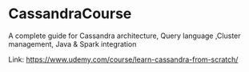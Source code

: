 # CassandraCourse
A complete guide for Cassandra architecture, Query language ,Cluster management, Java & Spark integration

Link: https://www.udemy.com/course/learn-cassandra-from-scratch/
